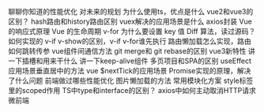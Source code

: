 聊聊你知道的性能优化
对未来的规划
为什么使用ts，优点是什么
vue2和vue3的区别？
hash路由和history路由区别
vuex解决的应用场景是什么
axios封装
Vue 的响应式原理
Vue 的生命周期
v-for 为什么要设置 key 值
Diff 算法，读过源码？如何实现的
v-if v-show的区别，v-if v-for谁先执行
路由懒加载怎么实现，路由如何跳转传参
vue组件间通信方法
git merge和 git rebase的区别
vue3新特性
讲一下插槽和用来干什么
讲一下keep-alive组件
多页项目和SPA的区别
useEffect应用场景垂直居中的方法
vue $nextTick的应用场景
Promise实现的原理，解决了什么问题
前端做过哪些性能优化
图片懒加载的方法
常用模块化方案
style标签里的scoped作用
TS中type和interface的区别？
axios中如何主动取消HTTP请求
微前端
